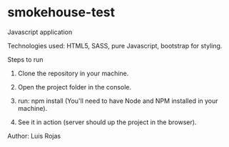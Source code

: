# smokehouse-test
Javascript application

Technologies used: HTML5, SASS, pure Javascript, bootstrap for styling.

Steps to run

1. Clone the repository in your machine.

2. Open the project folder in the console.

3. run: npm install (You'll need to have Node and NPM installed in your machine).

4. See it in action (server should up the project in the browser).

Author: Luis Rojas

